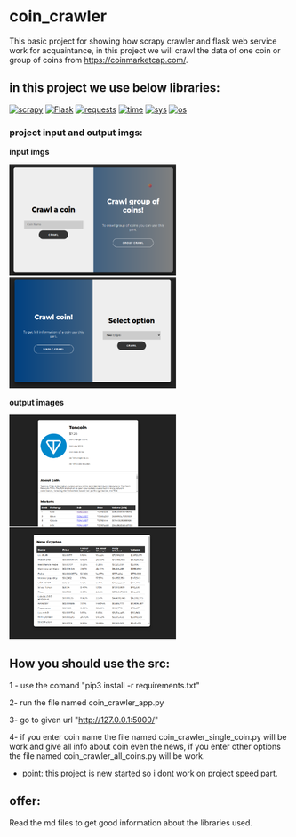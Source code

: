 # coin_crawler
This basic project for showing how scrapy crawler and flask web service work for acquaintance, in this project we will crawl the data of one coin or group of coins from https://coinmarketcap.com/.

## in this project we use below libraries:
<a href="https://github.com/amiriiw"><img alt="scrapy" src="https://img.shields.io/badge/scrapy-60A839?style=for-the-badge&logo=scrapy&logoColor=f5f5f5"></a>
<a href="https://github.com/amiriiw"><img alt="Flask" src="https://img.shields.io/badge/Flask-000000?style=for-the-badge&logo=flask&logoColor=f5f5f5"></a>
<a href="https://github.com/amiriiw"><img alt="requests" src="https://img.shields.io/badge/requests-333333?style=for-the-badge"></a>
<a href="https://github.com/amiriiw"><img alt="time" src="https://img.shields.io/badge/time-B366F6?style=for-the-badge"></a>
<a href="https://github.com/amiriiw"><img alt="sys" src="https://img.shields.io/badge/sys-4951F5?style=for-the-badge"></a>
<a href="https://github.com/amiriiw"><img alt="os" src="https://img.shields.io/badge/os-B10000?style=for-the-badge"></a>

### project input and output imgs:
**input imgs**

<img src="https://github.com/amiriiw/coin_crawler/blob/main/Coin%20crawler/imgs/crawl_coin.png" alt="Image 1" width="300" height="200"> <img src="https://github.com/amiriiw/coin_crawler/blob/main/Coin%20crawler/imgs/crawl_option.png" alt="Image 2" width="300" height="200">

**output images**

<img src="https://github.com/amiriiw/coin_crawler/blob/main/Coin%20crawler/imgs/result_coin.png" alt="Image 1" width="300" height="200"> <img src="https://github.com/amiriiw/coin_crawler/blob/main/Coin%20crawler/imgs/result_option.png" alt="Image 2" width="300" height="200">



## How you should use the src:
1 - use the comand "pip3 install -r requirements.txt"

2- run the file named coin_crawler_app.py 

3- go to given url "http://127.0.0.1:5000/"

4- if you enter coin name the file named coin_crawler_single_coin.py will be work and give all info about coin even the news, if you enter other options the file named coin_crawler_all_coins.py will be work.
  - point: this project is new started so i dont work on project speed part.

## offer:
Read the md files to get good information about the libraries used.
